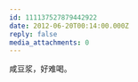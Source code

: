 ```yaml
---
id: 111137527879442922
date: 2012-06-20T00:14:00.000Z
reply: false
media_attachments: 0
---
```


咸豆浆，好难喝。 ​​​​

